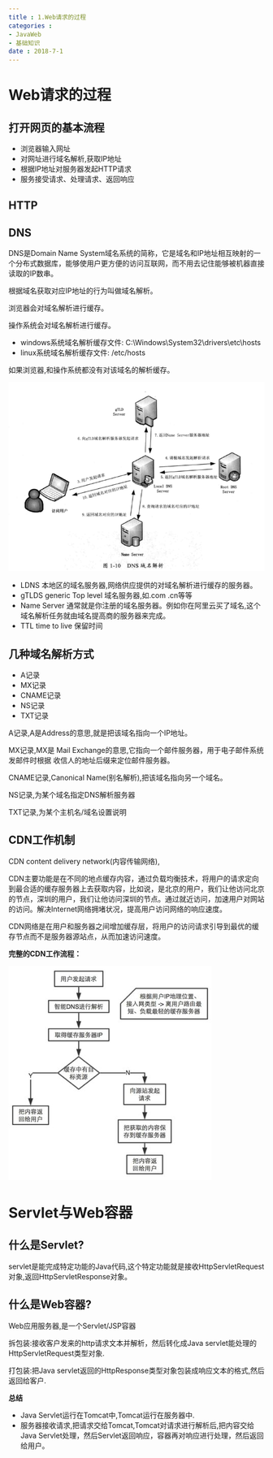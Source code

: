 ```yaml
---
title : 1.Web请求的过程
categories : 
- JavaWeb
- 基础知识
date : 2018-7-1
---
```


# Web请求的过程

## 打开网页的基本流程

- 浏览器输入网址
- 对网址进行域名解析,获取IP地址
- 根据IP地址对服务器发起HTTP请求
- 服务接受请求、处理请求、返回响应

## HTTP

## DNS

DNS是Domain Name System域名系统的简称，它是域名和IP地址相互映射的一个分布式数据库，能够使用户更方便的访问互联网，而不用去记住能够被机器直接读取的IP数串。

根据域名获取对应IP地址的行为叫做域名解析。

浏览器会对域名解析进行缓存。

操作系统会对域名解析进行缓存。

- windows系统域名解析缓存文件: C:\Windows\System32\drivers\etc\hosts
- linux系统域名解析缓存文件: /etc/hosts

如果浏览器,和操作系统都没有对该域名的解析缓存。

![](../images/DNS域名解析.png)

- LDNS 本地区的域名服务器,网络供应提供的对域名解析进行缓存的服务器。
- gTLDS  generic Top level 域名服务器,如.com .cn等等
- Name Server 通常就是你注册的域名服务器。例如你在阿里云买了域名,这个域名解析任务就由域名提高商的服务器来完成。
- TTL time to live 保留时间

## 几种域名解析方式

- A记录
- MX记录
- CNAME记录
- NS记录
- TXT记录

A记录,A是Address的意思,就是把该域名指向一个IP地址。

MX记录,MX是 Mail Exchange的意思,它指向一个邮件服务器，用于电子邮件系统发邮件时根据 收信人的地址后缀来定位邮件服务器。

CNAME记录,Canonical Name(别名解析),把该域名指向另一个域名。

NS记录,为某个域名指定DNS解析服务器

TXT记录,为某个主机名/域名设置说明

## CDN工作机制

CDN content delivery network(内容传输网络),

CDN主要功能是在不同的地点缓存内容，通过负载均衡技术，将用户的请求定向到最合适的缓存服务器上去获取内容，比如说，是北京的用户，我们让他访问北京的节点，深圳的用户，我们让他访问深圳的节点。通过就近访问，加速用户对网站的访问。解决Internet网络拥堵状况，提高用户访问网络的响应速度。

CDN网络是在用户和服务器之间增加缓存层，将用户的访问请求引导到最优的缓存节点而不是服务器源站点，从而加速访问速度。

**完整的CDN工作流程：**

![](../images/CDN工作流程.jpg)



# Servlet与Web容器

## 什么是Servlet?

servlet是能完成特定功能的Java代码,这个特定功能就是接收HttpServletRequest对象,返回HttpServletResponse对象。

## 什么是Web容器?

Web应用服务器,是一个Servlet/JSP容器

拆包装:接收客户发来的http请求文本并解析，然后转化成Java servlet能处理的HttpServletRequest类型对象.

打包装:把Java servlet返回的HttpResponse类型对象包装成响应文本的格式,然后返回给客户.

**总结**

- Java Servlet运行在Tomcat中,Tomcat运行在服务器中.
- 服务器接收请求,把请求交给Tomcat,Tomcat对请求进行解析后,把内容交给Java Servlet处理，然后Servlet返回响应，容器再对响应进行处理，然后返回给用户。

